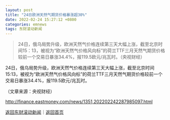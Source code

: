 ```yaml
---
layout: post
title: "24日欧洲天然气期货价格暴涨超30%"
date: 2022-02-24 15:27:12 +0800
categories: emnews
tags: 东财滚动新闻
---
```

> 24日，俄乌局势升级，欧洲天然气价格连续第三天大幅上涨，截至北京时间15：13，被视为“欧洲天然气价格风向标”的荷兰TTF三月天然气期货价格较前一个交易日暴涨34.4%，报119.5欧元/兆瓦时。（央视财经）

<p>24日，俄乌局势升级，欧洲天然气价格连续第三天大幅上涨，截至北京时间15:13，被视为“欧洲天然气价格风向标”的荷兰TTF三月天然气期货价格较前一个交易日暴涨34.4%，报119.5欧元/兆瓦时。</p><p class="em_media">（文章来源：央视财经）</p>

<http://finance.eastmoney.com/news/1351,202202242287985097.html>

[返回东财滚动新闻](//finews.withounder.com/emnews/)｜[返回首页](//finews.withounder.com/)